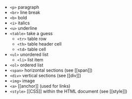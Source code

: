 - `<p>` paragraph
- `<br>` line break
- `<b>` bold
- `<i>` italics
- `<u>` underline
- `<table>` take a guess
	- `<tr>` table row
	- `<th>` table header cell
	- `<td>` table cell
- `<ul>` unordered list
	- `<li>` list item
- `<ol>` ordered list
- `<span>` horizontal sections (see [[span]])
- `<div>` vertical sections (see [[div]])
- `<img>` image
- `<a>` [[anchor]] (used for links)
- `<style>` [[CSS]] within the HTML document (see [[style]])
